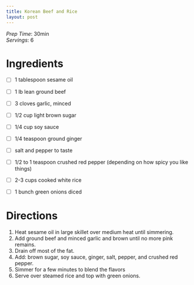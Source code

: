 ```yaml
---
title: Korean Beef and Rice
layout: post
---
```

*Prep Time*: 30min <br>
*Servings*: 6 <br>

# Ingredients
- [ ] 1 tablespoon sesame oil
- [ ] 1 lb lean ground beef

- [ ] 3 cloves garlic, minced
- [ ] 1/2 cup light brown sugar
- [ ] 1/4 cup soy sauce
- [ ] 1/4 teaspoon ground ginger
- [ ] salt and pepper to taste
- [ ] 1/2 to 1 teaspoon crushed red pepper (depending on how spicy you like things)

- [ ] 2-3 cups cooked white rice
- [ ] 1 bunch green onions diced

# Directions
1. Heat sesame oil in large skillet over medium heat until simmering.
2. Add ground beef and minced garlic and brown until no more pink remains.
3. Drain off most of the fat.
4. Add: brown sugar, soy sauce, ginger, salt, pepper, and crushed red pepper.
5. Simmer for a few minutes to blend the flavors
6. Serve over steamed rice and top with green onions.